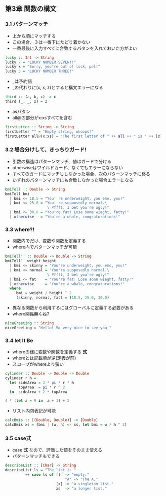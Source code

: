 ## 第3章 関数の構文

### 3.1 パターンマッチ
* 上から順にマッチする
* この場合、３は一番下にたどり着かない
* 一番最後に入力すべてに合致するパタンを入れておいた方がよい

```haskell
lucky :: Int -> String
lucky 7 = "LUCKY NUMBER SEVEN!!"
lucky x	= "Sorry, you're out of luck, pal!"
lucky 3 = "LUCKY NUMBER THREE!"
```

* _は予約語
* _の代わりに(x, x, z)とすると構文エラーになる

```haskell
third :: (a, b,	c) -> c
third (_, _, z) = z
```

* asパタン
* all@の部分がx:xsすべてを含む

```haskell
firstLetter :: String -> String
firstLetter "" = "Empty string, whoops!"
firstLetter all@(x:xs) = "The first letter of " ++ all ++ " is " ++ [x]
```

### 3.2 場合分けして、きっちりガード!

* 引数の構造はパターンマッチ、値はガードで分ける
* otherwiseはワイルドカード、なくてもエラーにならない
* すべてのガードにマッチししなかった場合、次のパターンマッチに移る
* いずれのパターンマッチにも合致しなかった場合エラーになる

```haskell
bmiTell :: Double -> String
bmiTell bmi
  | bmi <= 18.5 = "You' re underweight, you emo, you!"
  | bmi <= 25.0 = "You' re supposedly normal.\
                   \ Pffft, I bet you're ugly!"
  | bmi <= 30.0 = "You're fat! Lose some wieght, fatty!"
  | otherwise   = "You're a whale, congraturations!"
```

### 3.3 where?!

* 関数内でだけ、変数や関数を定義する
* where内でパターンマッチが可能

```haskell
bmiTell'' :: Double -> Double -> String
bmiTell'' weight height
  | bmi <= skinny = "You're underweight, you emo, you!"
  | bmi <= normal = "You're supposedly normal.\
                   \ Pffft, I bet you're ugly!"
  | bmi <= fat    = "You're fat! Lose some wieght, fatty!"
  | otherwise     = "You're a whale, congraturations!"
  where
     bmi = weight / height ^ 2
     (skinny, normal, fat) = (18.5, 25.0, 30.0)
```

* 異なる関数から利用するにはグローバルに定義する必要がある
* ~~where関係無くね?~~

```haskell
niceGreeting :: String
niceGreeting = "Hello! So very nice to see you,"
```

### 3.4 let It Be

* whereの様に変数や関数を定義する **式**
* whereとは記載順が逆(定義が前)
* スコープがwhereより狭い

```haskell
cylinder :: Double -> Double -> Double
cylinder r h =
  let sideArea = 2 * pi * r * h
      topArea  = pi * r ^ 2
  in  sideArea + 2 * topArea

4 * (let a = 9 in  a + 1) + 2
```

* リスト内包表記が可能

```haskell
calcBmis :: [(Double, Double)] -> [Double]
calcBmis xs = [bmi | (w, h) <- xs, let bmi = w / h ^ 2]
```

### 3.5 case式

* case **式** なので、評価した値をそのまま使える
* パターンマッチもできる

```haskell
describeList :: [Char] -> String
describeList ls = "The list is "
         ++ case ls of []  -> "empty."
		                   "A" -> "The A."
                       [x] -> "a singleton list."
                       xs  -> "a longer list."
```
